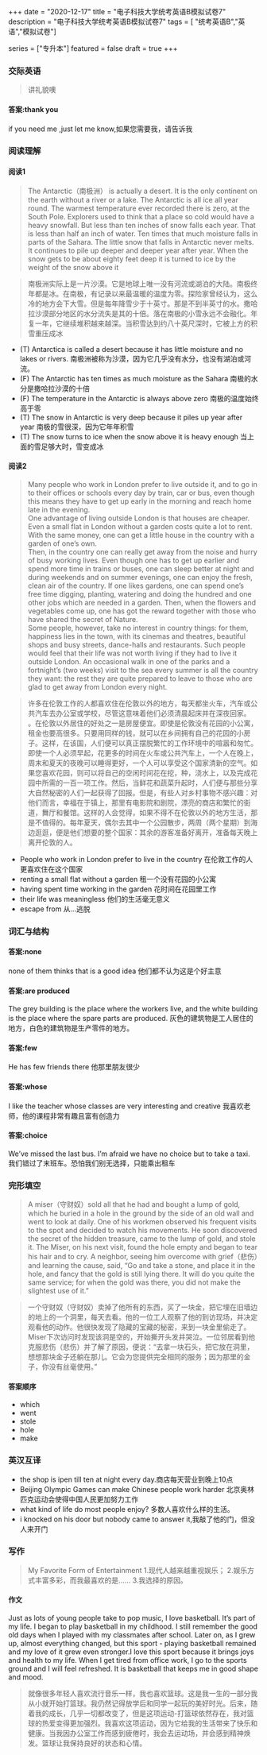 +++
date = "2020-12-17"
title = "电子科技大学统考英语B模拟试卷7"
description = "电子科技大学统考英语B模拟试卷7"
tags = [ "统考英语B","英语","模拟试卷"]
 
series = ["专升本"]
featured = false
draft = true 
+++

### 交际英语 
> 讲礼貌噢
#### 答案:thank you
if you need me ,just let me know,如果您需要我，请告诉我

### 阅读理解
#### 阅读1
> The Antarctic（南极洲） is actually a desert. It is the only continent on the earth without a river or a lake.
  The Antarctic is all ice all year round. The warmest temperature ever recorded there is zero, at the South Pole. Explorers used to think that a place so cold would have a heavy snowfall. But less than ten inches of snow falls each year. That is less than half an inch of water. Ten times that much moisture falls in parts of the Sahara.
  The little snow that falls in Antarctic never melts. It continues to pile up deeper and deeper year after year. When the snow gets to be about eighty feet deep it is turned to ice by the weight of the snow above it

> 南极洲实际上是一片沙漠。它是地球上唯一没有河流或湖泊的大陆。南极终年都是冰。在南极，有记录以来最温暖的温度为零。探险家曾经认为，这么冷的地方会下大雪。但是每年降雪少于十英寸。那是不到半英寸的水。撒哈拉沙漠部分地区的水分流失是其的十倍。落在南极的小雪永远不会融化。年复一年，它继续堆积越来越深。当积雪达到约八十英尺深时，它被上方的积雪重压成冰

* (T) Antarctica is called a desert because it has little moisture and no lakes or rivers. 南极洲被称为沙漠，因为它几乎没有水分，也没有湖泊或河流。
* (F) The Antarctic has ten times as much moisture as the Sahara 南极的水分是撒哈拉沙漠的十倍
* (F) The temperature in the Antarctic is always above zero 南极的温度始终高于零
* (T) The snow in Antarctic is very deep because it piles up year after year 南极的雪很深，因为它年年积雪
* (T) The snow turns to ice when the snow above it is heavy enough 当上面的雪足够大时，雪变成冰
#### 阅读2
> Many people who work in London prefer to live outside it, and to go in to their offices or schools every day by train, car or bus, even though this means they have to get up early in the morning and reach home late in the evening.  
  One advantage of living outside London is that houses are cheaper. Even a small flat in London without a garden costs quite a lot to rent. With the same money, one can get a little house in the country with a garden of one’s own.  
  Then, in the country one can really get away from the noise and hurry of busy working lives. Even though one has to get up earlier and spend more time in trains or buses, one can sleep better at night and during weekends and on summer evenings, one can enjoy the fresh, clean air of the country. If one likes gardens, one can spend one’s free time digging, planting, watering and doing the hundred and one other jobs which are needed in a garden. Then, when the flowers and vegetables come up, one has got the reward together with those who have shared the secret of Nature.  
  Some people, however, take no interest in country things: for them, happiness lies in the town, with its cinemas and theatres, beautiful shops and busy streets, dance-halls and restaurants. Such people would feel that their life was not worth living if they had to live it outside London. An occasional walk in one of the parks and a fortnight’s (two weeks) visit to the sea every summer is all the country they want: the rest they are quite prepared to leave to those who are glad to get away from London every night. 

> 许多在伦敦工作的人都喜欢住在伦敦以外的地方，每天都坐火车，汽车或公共汽车去办公室或学校，尽管这意味着他们必须清晨起床并在深夜回家。 。在伦敦以外居住的好处之一是房屋便宜。即使是伦敦没有花园的小公寓，租金也要高很多。只要用同样的钱，就可以在乡间拥有自己的花园的小房子。这样，在该国，人们便可以真正摆脱繁忙的工作环境中的喧嚣和匆忙。即使一个人必须早起，花更多的时间在火车或公共汽车上，一个人在晚上，周末和夏天的夜晚可以睡得更好，一个人可以享受这个国家清新的空气。如果您喜欢花园，则可以将自己的空闲时间花在挖，种，浇水上，以及完成花园中所需的一百一项工作。然后，当鲜花和蔬菜升起时，人们便与那些分享大自然秘密的人们一起获得了回报。但是，有些人对乡村事物不感兴趣：对他们而言，幸福在于镇上，那里有电影院和剧院，漂亮的商店和繁忙的街道，舞厅和餐馆。这样的人会觉得，如果不得不在伦敦以外的地方生活，那是不值得的。每年夏天，偶尔去其中一个公园散步，两周（两个星期）到海边逛逛，便是他们想要的整个国家：其余的游客准备好离开，准备每天晚上离开伦敦的人。
* People who work in London prefer to live in the country 在伦敦工作的人更喜欢住在这个国家
* renting a small flat without a garden 租一个没有花园的小公寓
* having spent time working in the garden 花时间在花园里工作
* their life was meaningless 他们的生活毫无意义
* escape from 从...逃脱
### 词汇与结构
#### 答案:none
none of them thinks that is a good idea  他们都不认为这是个好主意
#### 答案:are produced
The grey building is the place where the workers live, and the white building is the place where the spare parts are produced. 灰色的建筑物是工人居住的地方，白色的建筑物是生产零件的地方。
#### 答案:few
He has few friends there  他那里朋友很少
#### 答案:whose 
I like the teacher whose classes are very interesting and creative  我喜欢老师，他的课程非常有趣且富有创造力
#### 答案:choice
We’ve missed the last bus. I’m afraid we have no choice but to take a taxi. 我们错过了末班车。恐怕我们别无选择，只能乘出租车
### 完形填空
> A miser（守财奴）sold all that he had and bought a lump of gold, which he buried in a hole in the ground by the side of an old wall and went to look at daily. One of his workmen observed his frequent visits to the spot and decided to watch his movements. He soon discovered the secret of the hidden treasure, came to the lump of gold, and stole it. The Miser, on his next visit, found the hole empty and began to tear his hair and to cry. A neighbor, seeing him overcome with grief（悲伤）and learning the cause, said, “Go and take a stone, and place it in the hole, and fancy that the gold is still lying there. It will do you quite the same service; for when the gold was there, you did not make the slightest use of it.” 

> 一个守财奴（守财奴）卖掉了他所有的东西，买了一块金，把它埋在旧墙边的地上的一个洞里，每天去看。他的一位工人观察了他的到访现场，并决定观看他的动作。他很快发现了隐藏的宝藏的秘密，来到一块金里偷走了。 Miser下次访问时发现该洞是空的，开始撕开头发并哭泣。一位邻居看到他克服悲伤（悲伤）并了解了原因，便说：“去拿一块石头，把它放在洞里，想想那块金子还躺在那儿。它会为您提供完全相同的服务；因为那里的金子，你没有丝毫使用。”
#### 答案顺序
* which
* went
* stole
* hole
* make
### 英汉互译
* the shop is ipen till ten at night every day.商店每天营业到晚上10点
* Beijing Olympic Games can make Chinese people work harder 北京奥林匹克运动会使得中国人民更加努力工作
* what kind of life do most people enjoy? 多数人喜欢什么样的生活。
* i knocked on his door but nobody came to answer it,我敲了他的门，但没人来开门

### 写作 
> My Favorite Form of Entertainment
  1.现代人越来越重视娱乐；
  2.娱乐方式丰富多彩，而我最喜欢的是……
  3.我选择的原因。

#### 作文
Just as lots of young people take to pop music, I love basketball. It’s part of my life. I began to play basketball in my childhood. I still remember the good old days when I played with my classmates after school. Later on, as I grew up, almost everything changed, but this sport - playing basketball remained and my love of it grew even stronger.I love this sport because it brings joys and health to my life. When I get tired from office work, I go to the sports ground and I will feel refreshed. It is basketball that keeps me in good shape and mood.

> 就像很多年轻人喜欢流行音乐一样，我也喜欢篮球。这是我一生的一部分我从小就开始打篮球。我仍然记得放学后和同学一起玩的美好时光。后来，随着我的成长，几乎一切都改变了，但是这项运动-打篮球依然存在，我对篮球的热爱变得更加强烈。我喜欢这项运动，因为它给我的生活带来了快乐和健康。当我因办公室工作而感到疲倦时，我会去运动场，并会感到精神焕发。篮球让我保持良好的状态和心情。

